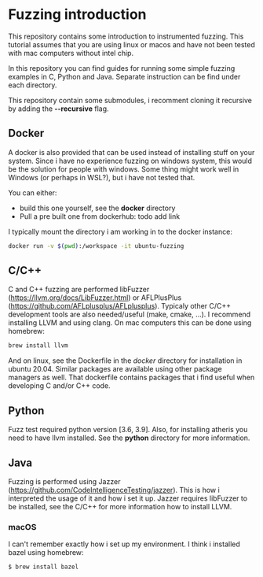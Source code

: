 # Fuzzing introduction
This repository contains some introduction to instrumented fuzzing. This tutorial assumes that you are using linux or macos and have not been tested with mac computers without intel chip.

In this repository you can find guides for running some simple fuzzing examples in C, Python and Java. Separate instruction can be find under each directory.

This repository contain some submodules, i recomment cloning it recursive by adding the **--recursive** flag.

## Docker
A docker is also provided that can be used instead of installing stuff on your system. Since i have no experience fuzzing on windows system, this would be the solution for people with windows. Some thing might work well in Windows (or perhaps in WSL?), but i have not tested that. 

You can either:
* build this one yourself, see the **docker** directory
* Pull a pre built one from dockerhub: todo add link

I typically mount the directory i am working in to the docker instance:
```sh
docker run -v $(pwd):/workspace -it ubuntu-fuzzing
```

## C/C++
C and C++ fuzzing are performed libFuzzer (https://llvm.org/docs/LibFuzzer.html) or AFLPlusPlus (https://github.com/AFLplusplus/AFLplusplus). Typicaly other C/C++ development tools are also needed/useful (make, cmake, ...). I recommend installing LLVM and using clang. On mac computers this can be done using homebrew:
```sh
brew install llvm
```

And on linux, see the Dockerfile in the *docker* directory for installation in ubuntu 20.04. Similar packages are available using other package managers as well. That dockerfile contains packages that i find useful when developing C and/or C++ code.

## Python
Fuzz test required python version [3.6, 3.9]. Also, for installing atheris you need to have llvm installed. See the **python** directory for more information.

## Java
Fuzzing is performed using Jazzer (https://github.com/CodeIntelligenceTesting/jazzer). This is how i interpreted the usage of it and how i set it up. Jazzer requires libFuzzer to be installed, see the C/C++ for more information how to install LLVM.

### macOS
I can't remember exactly how i set up my environment. I think i installed bazel using homebrew:
```sh
$ brew install bazel
```